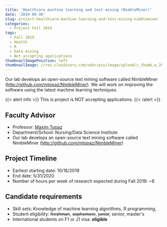 ```yaml
---
title: 'Healthcare machine learning and text mining (NimbleMiner)'
date: '2019-09-30'
slug: project-healthcare-machine-learning-and-text-mining-nimbleminer
categories:
  - Project Fall 2019
tags:
  - Fall 2019
  - Health
  - R
  - Data mining
  - Not accepting applications
thumbnailImagePosition: left
thumbnailImage: //res.cloudinary.com/vdoriecu/image/upload/c_thumb,w_200,g_face/v1570131433/healthcare_pncnw4.png
---
```

Our lab develops an open-source text mining software called NimbleMiner (http://github.com/mtopaz/NimbleMiner). We will work on improving the software using the latest machine learning techniques. 

<!--more-->

{{< alert info >}}
This is project is NOT accepting applications.
{{< /alert >}}

## Faculty Advisor
+ Professor: [Maxim Topaz](http://www.nursing.columbia.edu/profile/mtopaz)
+ Department/School: Nursing/Data Science Institute 
+ Our lab develops an open-source text mining software called NimbleMiner (http://github.com/mtopaz/NimbleMiner)

## Project Timeline
+ Earliest starting date: 10/16/2019
+ End date: 5/31/2020
+ Number of hours per week of research expected during Fall 2019: ~8

## Candidate requirements
+ Skill sets: Knowledge of machine learning algorithms, R programming,  
+ Student eligibility: ~~freshman~~, ~~sophomore~~, ~~junior~~, senior, master's
+ International students on F1 or J1 visa: **eligible**
